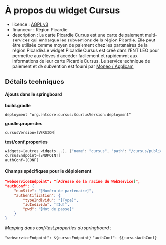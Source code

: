 # À propos du widget Cursus

* licence : [AGPL v3](http://www.gnu.org/licenses/agpl.txt)
* financeur : Région Picardie
* description : La carte Picardie Cursus est une carte de paiement multi-services qui embarque les subventions de la région Picardie. Elle peut être utilisée comme moyen de paiement chez les partenaires de la région Picardie.Le widget Picardie Cursus est créé dans l’ENT LEO pour permettre aux élèves d’accéder facilement et rapidement aux informations de leur carte Picardie Cursus. Le service technique de paiement et de subvention est fourni par [Moneo / Applicam](http://www.moneo.com/moneo-applicam/solutions/gestion-des-aides-et-des-subventions)

## Détails techniques

#### Ajouts dans le springboard

**build.gradle**

`deployment "org.entcore:cursus:$cursusVersion:deployment"`

**gradle.properties**

`cursusVersion=[VERSION]`

**test/conf.properties**

```groovy
widgets=[autres widgets...], {"name": "cursus", "path": "/cursus/public/template/cursus-widget.html", "js": "/cursus/public/js/cursus-widget.js", "i18n": "/cursus/i18n"}
cursusEndpoint=[ENDPOINT]
authConf=[CONF]
```

#### Champs spécifiques pour le déploiement

```json
"webserviceEndpoint": "[Adresse de la racine du WebService]",
"authConf": {
	"numSite": "[Numéro de partenaire]",
	"authentification": {
		"typeIndividu": "[Type]",
		"idIndividu": "[Id]",
		"pwd": "[Mot de passe]"
	}
}
```

*Mapping dans conf/test.properties du springboard :*

`"webserviceEndpoint": ${cursusEndpoint}`
`"authConf": ${cursusAuthConf}`
